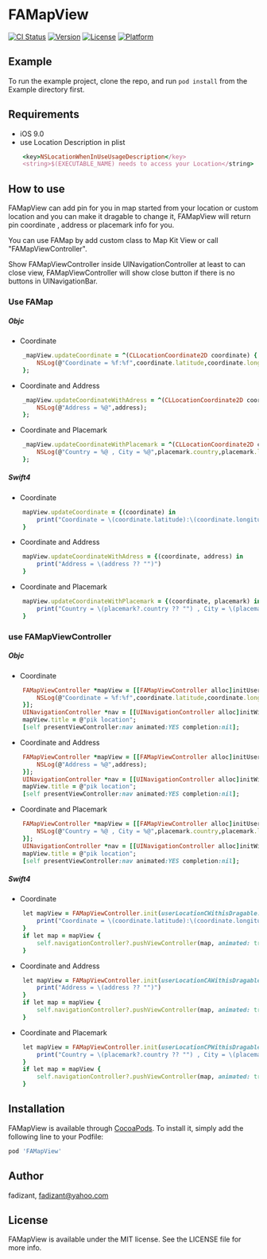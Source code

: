 # FAMapView

[![CI Status](http://img.shields.io/travis/fadizant/FAMapView.svg?style=flat)](https://travis-ci.org/fadizant/FAMapView)
[![Version](https://img.shields.io/cocoapods/v/FAMapView.svg?style=flat)](http://cocoapods.org/pods/FAMapView)
[![License](https://img.shields.io/cocoapods/l/FAMapView.svg?style=flat)](http://cocoapods.org/pods/FAMapView)
[![Platform](https://img.shields.io/cocoapods/p/FAMapView.svg?style=flat)](http://cocoapods.org/pods/FAMapView)

## Example

To run the example project, clone the repo, and run `pod install` from the Example directory first.

## Requirements

- iOS 9.0
- use Location Description in plist
```ruby
    <key>NSLocationWhenInUseUsageDescription</key>
	<string>$(EXECUTABLE_NAME) needs to access your Location</string>
```

## How to use
FAMapView can add pin for you in map started from your location or custom location and you can make it dragable to change it,
FAMapView will return pin coordinate , address or placemark info for you.

You can use FAMap by add custom class to Map Kit View or call "FAMapViewController".

Show FAMapViewController inside UINavigationController at least to can close view, FAMapViewController will show close button if there is no buttons in UINavigationBar.

### Use FAMap
##### Objc
- Coordinate 
```ruby
    _mapView.updateCoordinate = ^(CLLocationCoordinate2D coordinate) {
        NSLog(@"Coordinate = %f:%f",coordinate.latitude,coordinate.longitude);
    };
```
- Coordinate and Address
```ruby
    _mapView.updateCoordinateWithAdress = ^(CLLocationCoordinate2D coordinate, NSString *address) {
        NSLog(@"Address = %@",address);
    };
```
- Coordinate and Placemark
```ruby
    _mapView.updateCoordinateWithPlacemark = ^(CLLocationCoordinate2D coordinate, CLPlacemark *placemark) {
        NSLog(@"Country = %@ , City = %@",placemark.country,placemark.locality);
    };
```

##### Swift4
- Coordinate 
```ruby
    mapView.updateCoordinate = {(coordinate) in
        print("Coordinate = \(coordinate.latitude):\(coordinate.longitude)")
    }
```
- Coordinate and Address
```ruby
    mapView.updateCoordinateWithAdress = {(coordinate, address) in
        print("Address = \(address ?? "")")
    }
```
- Coordinate and Placemark
```ruby
    mapView.updateCoordinateWithPlacemark = {(coordinate, placemark) in
        print("Country = \(placemark?.country ?? "") , City = \(placemark?.locality ?? "")")
    }
```


### use FAMapViewController
##### Objc
- Coordinate 
```ruby
    FAMapViewController *mapView = [[FAMapViewController alloc]initUserLocationWithDragable:YES updateCoordinate:^(CLLocationCoordinate2D coordinate) {
        NSLog(@"Coordinate = %f:%f",coordinate.latitude,coordinate.longitude);
    }];
    UINavigationController *nav = [[UINavigationController alloc]initWithRootViewController:mapView];
    mapView.title = @"pik location";
    [self presentViewController:nav animated:YES completion:nil];
```
- Coordinate and Address
```ruby
    FAMapViewController *mapView = [[FAMapViewController alloc]initUserLocationWithDragable:YES updateCoordinateWithAddress:^(CLLocationCoordinate2D coordinate, NSString *address) {
        NSLog(@"Address = %@",address);
    }];
    UINavigationController *nav = [[UINavigationController alloc]initWithRootViewController:mapView];
    mapView.title = @"pik location";
    [self presentViewController:nav animated:YES completion:nil];
```
- Coordinate and Placemark
```ruby
    FAMapViewController *mapView = [[FAMapViewController alloc]initUserLocationWithDragable:YES updateCoordinateWithPlacemark:^(CLLocationCoordinate2D coordinate, CLPlacemark *placemark) {
        NSLog(@"Country = %@ , City = %@",placemark.country,placemark.locality);
    }];
    UINavigationController *nav = [[UINavigationController alloc]initWithRootViewController:mapView];
    mapView.title = @"pik location";
    [self presentViewController:nav animated:YES completion:nil];
```

##### Swift4
- Coordinate 
```ruby
    let mapView = FAMapViewController.init(userLocationCWithisDragable: true) { (coordinate) in
        print("Coordinate = \(coordinate.latitude):\(coordinate.longitude)")
    }
    if let map = mapView {
        self.navigationController?.pushViewController(map, animated: true)
    }
```
- Coordinate and Address
```ruby
    let mapView = FAMapViewController.init(userLocationCAWithisDragable: true) { (coordinate, address) in
        print("Address = \(address ?? "")")
    }
    if let map = mapView {
        self.navigationController?.pushViewController(map, animated: true)
    }
```
- Coordinate and Placemark
```ruby
    let mapView = FAMapViewController.init(userLocationCPWithisDragable: true) { (coordinate, placemark) in
        print("Country = \(placemark?.country ?? "") , City = \(placemark?.locality ?? "")")
    }
    if let map = mapView {
        self.navigationController?.pushViewController(map, animated: true)
    }
```
## Installation

FAMapView is available through [CocoaPods](http://cocoapods.org). To install
it, simply add the following line to your Podfile:

```ruby
pod 'FAMapView'
```

## Author

fadizant, fadizant@yahoo.com

## License

FAMapView is available under the MIT license. See the LICENSE file for more info.
